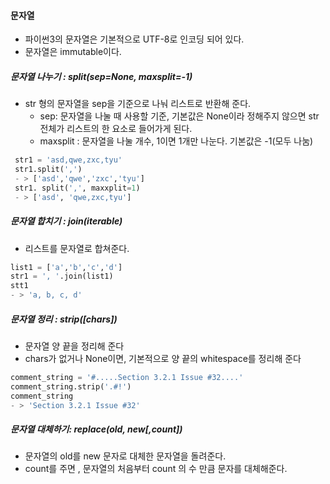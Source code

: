 #### 문자열

- 파이썬3의 문자열은 기본적으로 UTF-8로 인코딩 되어 있다.
- 문자열은 immutable이다.

##### 문자열 나누기 : split(sep=None, maxsplit=-1)

- str 형의 문자열을 sep을 기준으로 나눠 리스트로 반환해 준다.
  - sep: 문자열을 나눌 때 사용할 기준, 기본값은 None이라 정해주지 않으면 str 전체가 리스트의 한 요소로 들어가게 된다.
  - maxsplit : 문자열을 나눌 개수, 1이면 1개만 나눈다. 기본값은 -1(모두 나눔)

```python
 str1 = 'asd,qwe,zxc,tyu'
 str1.split(',')
 - > ['asd','qwe','zxc','tyu']
 str1. split(',', maxxplit=1)
 - > ['asd', 'qwe,zxc,tyu']
```



##### 문자열 합치기 : join(iterable)

- 리스트를 문자열로 합쳐준다.

```python
list1 = ['a','b','c','d']
str1 = ', '.join(list1)
stt1
- > 'a, b, c, d'
```



##### 문자열 정리 : strip([chars])

- 문자열 양 끝을 정리해 준다
- chars가 없거나 None이면, 기본적으로 양 끝의 whitespace를 정리해 준다

```python
comment_string = '#.....Section 3.2.1 Issue #32....'
comment_string.strip('.#!')
comment_string
- > 'Section 3.2.1 Issue #32'
```



##### 문자열 대체하기: replace(old, new[,count])

- 문자열의 old를 new 문자로 대체한 문자열을 돌려준다.
- count를 주면 , 문자열의 처음부터 count 의 수 만큼 문자를 대체해준다.

